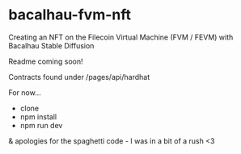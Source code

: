 # bacalhau-fvm-nft
Creating an NFT on the Filecoin Virtual Machine (FVM / FEVM) with Bacalhau Stable Diffusion

Readme coming soon!

Contracts found under /pages/api/hardhat

For now...
- clone
- npm install
- npm run dev

& apologies for the spaghetti code - I was in a bit of a rush <3
